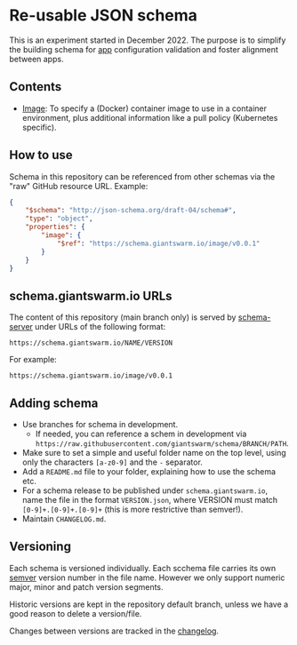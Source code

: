 # Re-usable JSON schema

This is an experiment started in December 2022. The purpose is to simplify the building schema for [app](https://docs.giantswarm.io/developer-platform/app-platform/) configuration validation and foster alignment between apps.

## Contents

- [Image](image/): To specify a (Docker) container image to use in a container environment, plus additional information like a pull policy (Kubernetes specific).

## How to use

Schema in this repository can be referenced from other schemas via the "raw" GitHub resource URL. Example:

```json
{
    "$schema": "http://json-schema.org/draft-04/schema#",
    "type": "object",
    "properties": {
        "image": {
            "$ref": "https://schema.giantswarm.io/image/v0.0.1"
        }
    }
}
```

## schema.giantswarm.io URLs

The content of this repository (main branch only) is served by [schema-server](https://github.com/giantswarm/schema-server) under URLs of the following format:

    https://schema.giantswarm.io/NAME/VERSION

For example:

    https://schema.giantswarm.io/image/v0.0.1

## Adding schema

- Use branches for schema in development.
  - If needed, you can reference a schem in development via `https://raw.githubusercontent.com/giantswarm/schema/BRANCH/PATH`.
- Make sure to set a simple and useful folder name on the top level, using only the characters `[a-z0-9]` and the `-` separator.
- Add a `README.md` file to your folder, explaining how to use the schema etc.
- For a schema release to be published under `schema.giantswarm.io`, name the file in the format `VERSION.json`, where VERSION must match `[0-9]+.[0-9]+.[0-9]+` (this is more restrictive than semver!).
- Maintain `CHANGELOG.md`.

## Versioning

Each schema is versioned individually. Each scchema file carries its own [semver](https://semver.org/spec/v2.0.0.html) version number in the file name. However we only support numeric major, minor and patch version segments.

Historic versions are kept in the repository default branch, unless we have a good reason to delete a version/file.

Changes between versions are tracked in the [changelog](CHANGELOG.md).

